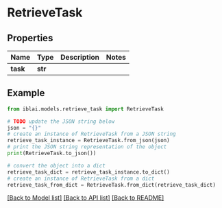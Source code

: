 # RetrieveTask


## Properties

Name | Type | Description | Notes
------------ | ------------- | ------------- | -------------
**task** | **str** |  | 

## Example

```python
from iblai.models.retrieve_task import RetrieveTask

# TODO update the JSON string below
json = "{}"
# create an instance of RetrieveTask from a JSON string
retrieve_task_instance = RetrieveTask.from_json(json)
# print the JSON string representation of the object
print(RetrieveTask.to_json())

# convert the object into a dict
retrieve_task_dict = retrieve_task_instance.to_dict()
# create an instance of RetrieveTask from a dict
retrieve_task_from_dict = RetrieveTask.from_dict(retrieve_task_dict)
```
[[Back to Model list]](../README.md#documentation-for-models) [[Back to API list]](../README.md#documentation-for-api-endpoints) [[Back to README]](../README.md)


